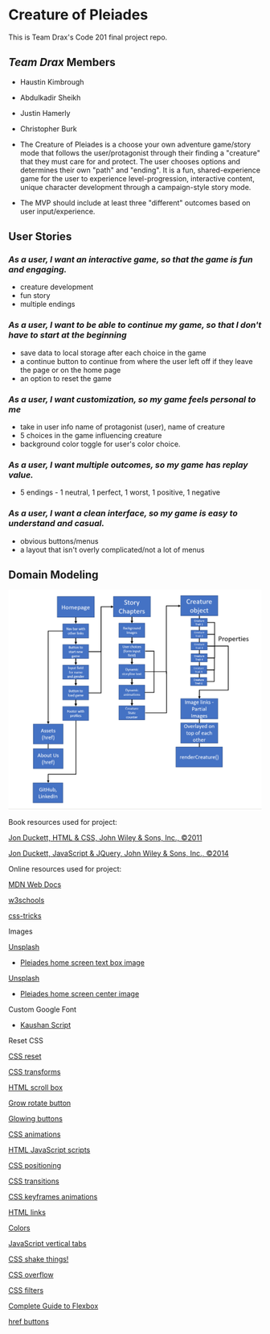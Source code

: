 # Creature of Pleiades

This is Team Drax's Code 201 final project repo.

## ***Team Drax*** Members

- Haustin Kimbrough
- Abdulkadir Sheikh
- Justin Hamerly
- Christopher Burk

- The Creature of Pleiades is a choose your own adventure game/story mode that follows the user/protagonist through their finding a "creature" that they must care for and protect. The user chooses options and determines their own "path" and "ending". It is a fun, shared-experience game for the user to experience level-progression, interactive content, unique character development through a campaign-style story mode.

- The MVP should include at least three "different" outcomes based on user input/experience.

## **User Stories**

### *As a user, I want an interactive game, so that the game is fun and engaging.*

- creature development
- fun story
- multiple endings

### *As a user, I want to be able to continue my game, so that I don't have to start at the beginning*

- save data to local storage after each choice in the game
- a continue button to continue from where the user left off if they leave the page or on the home page
- an option to reset the game

### *As a user, I want customization, so my game feels personal to me*

- take in user info name of protagonist (user), name of creature
- 5 choices in the game influencing creature
- background color toggle for user's color choice.

### *As a user, I want multiple outcomes, so my game has replay value.*

- 5 endings - 1 neutral, 1 perfect, 1 worst, 1 positive, 1 negative

### *As a user, I want a clean interface, so my game is easy to understand and casual.*

- obvious buttons/menus
- a layout that isn't overly complicated/not a lot of menus

## Domain Modeling

![Domain Modeling](img/domain-modeling.PNG)

Book resources used for project:

[Jon Duckett, HTML & CSS, John Wiley & Sons, Inc., ©2011](http://www.htmlandcssbook.com/)

[Jon Duckett, JavaScript & JQuery, John Wiley & Sons, Inc., ©2014](http://javascriptbook.com/)

Online resources used for project:

[MDN Web Docs](https://developer.mozilla.org/en-US/)

[w3schools](https://www.w3schools.com/)

[css-tricks](https://css-tricks.com/)

Images

[Unsplash](https://unsplash.com/photos/7Ym9rpYtSdA)

- [Pleiades home screen text box image](https://images.unsplash.com/photo-1501862700950-18382cd41497?ixid=MnwxMjA3fDB8MHxwaG90by1wYWdlfHx8fGVufDB8fHx8&ixlib=rb-1.2.1&auto=format&fit=crop&w=894&q=80)

[Unsplash](https://unsplash.com/photos/pVdiv_8oY_s)

- [Pleiades home screen center image](https://images.unsplash.com/photo-1499343162160-cd1441923dd3?ixlib=rb-1.2.1&ixid=MnwxMjA3fDB8MHxwaG90by1wYWdlfHx8fGVufDB8fHx8&auto=format&fit=crop&w=1050&q=80)

Custom Google Font

- [Kaushan Script](https://fonts.google.com/specimen/Kaushan+Script?category=Handwriting&slant=7#standard-styles)

Reset CSS

[CSS reset](https://meyerweb.com/eric/tools/css/reset/)

[CSS transforms](https://learn.shayhowe.com/advanced-html-css/css-transforms/)

[HTML scroll box](https://www.quackit.com/html/codes/html_scroll_box.cfm)

[Grow rotate button](https://codepen.io/techshiva/pen/YMpwKg)

[Glowing buttons](https://codepen.io/jpost-design/pen/EKZLzK)

[CSS animations](https://www.w3schools.com/css/css3_animations.asp)

[HTML JavaScript scripts](https://www.w3schools.com/html/html_scripts.asp)

[CSS positioning](https://www.w3schools.com/css/css_positioning.asp)

[CSS transitions](https://www.w3schools.com/css/css3_transitions.asp)

[CSS keyframes animations](https://www.w3schools.com/cssref/css3_pr_animation-keyframes.asp)

[HTML links](https://www.w3schools.com/html/html_links.asp)

[Colors](https://www.w3schools.com/colors/color_tryit.asp?hex=8B008B)

[JavaScript vertical tabs](https://www.w3schools.com/howto/howto_js_vertical_tabs.asp)

[CSS shake things!](https://www.w3schools.com/howto/howto_css_shake_image.asp)

[CSS overflow](https://www.w3schools.com/cssref/css3_pr_overflow-y.asp)

[CSS filters](https://css-tricks.com/almanac/properties/f/filter/)

[Complete Guide to Flexbox](https://css-tricks.com/snippets/css/a-guide-to-flexbox/#:~:text=A%20flex%20container%20expands%20items,which%20is%20horizontally%2Dbased)

[href buttons](https://css-tricks.com/forums/topic/adding-href-to-button/)
